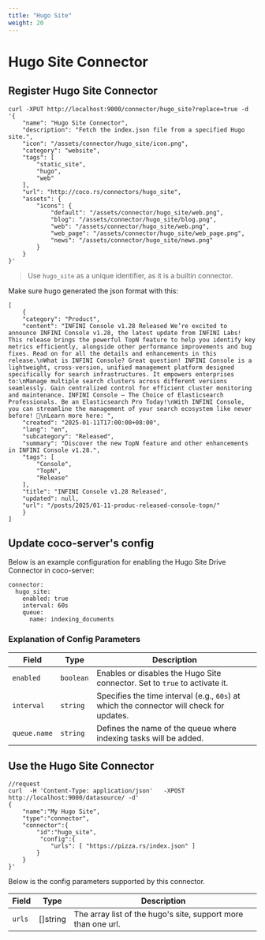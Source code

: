 ```yaml
---
title: "Hugo Site"
weight: 20
---
```


# Hugo Site Connector

## Register Hugo Site Connector

```shell
curl -XPUT http://localhost:9000/connector/hugo_site?replace=true -d '{
    "name": "Hugo Site Connector", 
    "description": "Fetch the index.json file from a specified Hugo site.", 
    "icon": "/assets/connector/hugo_site/icon.png", 
    "category": "website", 
    "tags": [
        "static_site", 
        "hugo", 
        "web"
    ], 
    "url": "http://coco.rs/connectors/hugo_site", 
    "assets": {
        "icons": {
            "default": "/assets/connector/hugo_site/web.png", 
            "blog": "/assets/connector/hugo_site/blog.png", 
            "web": "/assets/connector/hugo_site/web.png", 
            "web_page": "/assets/connector/hugo_site/web_page.png", 
            "news": "/assets/connector/hugo_site/news.png"
        }
    }
}'
```


> Use `hugo_site` as a unique identifier, as it is a builtin connector.

Make sure hugo generated the json format with this:
```
[
    {
    "category": "Product",
    "content": "INFINI Console v1.28 Released We’re excited to announce INFINI Console v1.28, the latest update from INFINI Labs! This release brings the powerful TopN feature to help you identify key metrics efficiently, alongside other performance improvements and bug fixes. Read on for all the details and enhancements in this release.\nWhat is INFINI Console? Great question! INFINI Console is a lightweight, cross-version, unified management platform designed specifically for search infrastructures. It empowers enterprises to:\nManage multiple search clusters across different versions seamlessly. Gain centralized control for efficient cluster monitoring and maintenance. INFINI Console – The Choice of Elasticsearch Professionals. Be an Elasticsearch Pro Today!\nWith INFINI Console, you can streamline the management of your search ecosystem like never before! 🚀\nLearn more here: ",
    "created": "2025-01-11T17:00:00+08:00",
    "lang": "en",
    "subcategory": "Released",
    "summary": "Discover the new TopN feature and other enhancements in INFINI Console v1.28.",
    "tags": [
        "Console",
        "TopN",
        "Release"
    ],
    "title": "INFINI Console v1.28 Released",
    "updated": null,
    "url": "/posts/2025/01-11-produc-released-console-topn/"
    }
]
```

## Update coco-server's config

Below is an example configuration for enabling the Hugo Site Drive Connector in coco-server:

```shell
connector:
  hugo_site:
    enabled: true
    interval: 60s
    queue:
      name: indexing_documents
```
### Explanation of Config Parameters

| **Field**      | **Type**  | **Description**                                                                 |
|-----------------|-----------|---------------------------------------------------------------------------------|
| `enabled`      | `boolean` | Enables or disables the Hugo Site connector. Set to `true` to activate it.      |
| `interval`     | `string`  | Specifies the time interval (e.g., `60s`) at which the connector will check for updates. |
| `queue.name`   | `string`  | Defines the name of the queue where indexing tasks will be added.               |

## Use the Hugo Site Connector

```shell
//request
curl  -H 'Content-Type: application/json'   -XPOST http://localhost:9000/datasource/ -d'
{
    "name":"My Hugo Site",
    "type":"connector",
    "connector":{
        "id":"hugo_site",
         "config":{
            "urls": [ "https://pizza.rs/index.json" ]
        }
    }
}'
```

Below is the config parameters supported by this connector.

| **Field**              | **Type**           | **Description**                                                                                     |
|-------------------------|--------------------|-----------------------------------------------------------------------------------------------------|
| `urls`               |  []string          | The array list of the hugo's site, support more than one url.                                                  |
